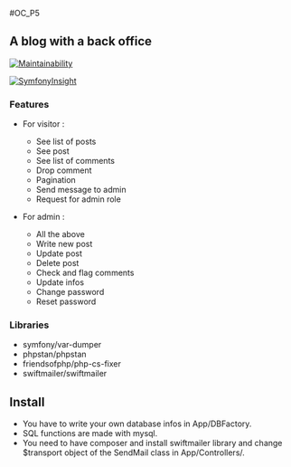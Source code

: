 #OC_P5
## A blog with a back office

[![Maintainability](https://api.codeclimate.com/v1/badges/2659a3b6abfa54f66486/maintainability)](https://codeclimate.com/github/bashokusan/P5/maintainability)

[![SymfonyInsight](https://insight.symfony.com/projects/16198351-4762-4e4a-90d4-0340636062ca/small.svg)](https://insight.symfony.com/projects/16198351-4762-4e4a-90d4-0340636062ca)

### Features

* For visitor :
  * See list of posts
  * See post
  * See list of comments
  * Drop comment
  * Pagination
  * Send message to admin
  * Request for admin role

* For admin :
  * All the above
  * Write new post
  * Update post
  * Delete post
  * Check and flag comments
  * Update infos
  * Change password
  * Reset password

### Libraries

* symfony/var-dumper
* phpstan/phpstan
* friendsofphp/php-cs-fixer
* swiftmailer/swiftmailer

## Install

* You have to write your own database infos in App/DBFactory.
* SQL functions are made with mysql.
* You need to have composer and install swiftmailer library and change $transport object of the SendMail class in App/Controllers/.
